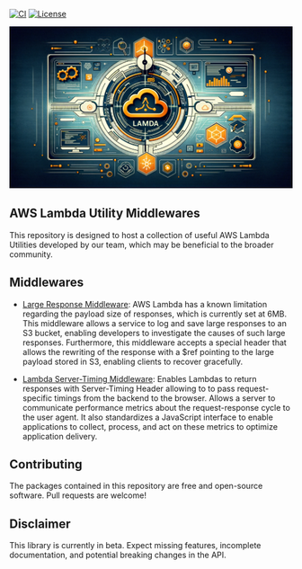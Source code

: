 [![CI](https://github.com/epilot-dev/aws-lambda-utility-middlewares/actions/workflows/ci.yml/badge.svg)](https://github.com/epilot-dev/aws-lambda-utility-middlewares/actions/workflows/ci.yml)
[![License](http://img.shields.io/:license-mit-blue.svg)](https://github.com/epilot-dev/aws-lambda-utility-middlewares/blob/main/)

![banner](./static/banner.webp)

## AWS Lambda Utility Middlewares

This repository is designed to host a collection of useful AWS Lambda Utilities developed by our team, which may be beneficial to the broader community.

## Middlewares

- [Large Response Middleware](./packages/large-response-middleware/): AWS Lambda has a known limitation regarding the payload size of responses, which is currently set at 6MB. This middleware allows a service to log and save large responses to an S3 bucket, enabling developers to investigate the causes of such large responses. Furthermore, this middleware accepts a special header that allows the rewriting of the response with a $ref pointing to the large payload stored in S3, enabling clients to recover gracefully.

- [Lambda Server-Timing Middleware](https://github.com/NishuGoel/lambda-server-timing/tree/main/src): Enables Lambdas to return responses with Server-Timing Header allowing to to pass request-specific timings from the backend to the browser. Allows a server to communicate performance metrics about the request-response cycle to the user agent. It also standardizes a JavaScript interface to enable applications to collect, process, and act on these metrics to optimize application delivery.

## Contributing
The packages contained in this repository are free and open-source software. Pull requests are welcome!

## Disclaimer

This library is currently in beta. Expect missing features, incomplete documentation, and potential breaking changes in the API.
